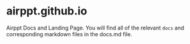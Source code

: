 # airppt.github.io


Airppt Docs and Landing Page. You will find all of the relevant `docs` and corresponding markdown files in the docs.md file.
